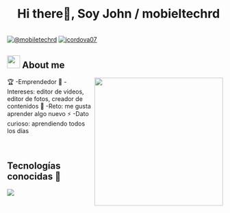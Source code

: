 
<!--h1 without bottom border-->

<div id="user-content-toc">
  <ul align="left">
    <summary><h1 style="display: inline-block">Hi there👋, Soy John / mobieltechrd</h1></summary>
  </ul>
</div>

<p align="left">
  <a href="https://www.youtube.com/@mobiletechrd" target="blank"><img align="center" src="https://img.shields.io/badge/YouTube-FF0000?style=for-the-badge&logo=youtube&logoColor=white" alt="@mobiletechrd"  /></a>
<a href="https://www.linkedin.com/in/jcordova07/" target="blank"><img align="center" src="https://img.shields.io/badge/LinkedIn-0077B5?style=for-the-badge&logo=linkedin&logoColor=white" alt="jcordova07"/></a>
  </p>


<!--About Me-->

## <picture><img src = "https://github.com/7oSkaaa/7oSkaaa/blob/main/Images/about_me.gif?raw=true" width = 30px></picture> About me

<picture> <img align="right" src="https://media.giphy.com/media/SWoSkN6DxTszqIKEqv/giphy.gif" width = 300px></picture>

🏆 -Emprendedor
📌 -Intereses: editor de videos, editor de fotos, creador de contenidos
🚧 -Reto: me gusta aprender algo nuevo
⚡ -Dato curioso: aprendiendo todos los días

<br>

<h2 >Tecnologías conocidas  🚩 </h2>
<!--tech stack icons-->
<p align="left">
  <a href="https://skillicons.dev">
    <img src="https://skillicons.dev/icons?i=css,html,git,github,vscode,js,s&perline=12" />
  </a>
</p>
<br>
<!-------------------------->
